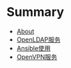 # Summary

* [About](README.md)
* [OpenLDAP服务](chapter1.md)
* [Ansible使用](ansibleshi-yong.md)
* [OpenVPN服务](openvpnfu-wu.md)

